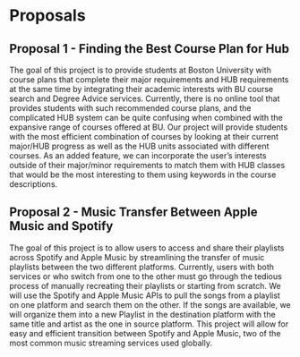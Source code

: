 # Proposals

## Proposal 1 - Finding the Best Course Plan for Hub

The goal of this project is to provide students at Boston University with course plans that complete their major requirements and HUB requirements at the same time by integrating their academic interests with BU course search and Degree Advice services. Currently, there is no online tool that provides students with such recommended course plans, and the complicated HUB system can be quite confusing when combined with the expansive range of courses offered at BU. Our project will provide students with the most efficient combination of courses by looking at their current major/HUB progress as well as the HUB units associated with different courses. As an added feature, we can incorporate the user’s interests outside of their major/minor requirements to match them with HUB classes that would be the most interesting to them using keywords in the course descriptions. 

## Proposal 2 - Music Transfer Between Apple Music and Spotify

The goal of this project is to allow users to access and share their playlists across Spotify and Apple Music by streamlining the transfer of music playlists between the two different platforms. Currently, users with both services or who switch from one to the other must go through the tedious process of manually recreating their playlists or starting from scratch. We will use the Spotify and Apple Music APIs to pull the songs from a playlist on one platform and search them on the other. If the songs are available, we will organize them into a new Playlist in the destination platform with the same title and artist as the one in source platform. This project will allow for easy and efficient transition between Spotify and Apple Music, two of the most common music streaming services used globally.